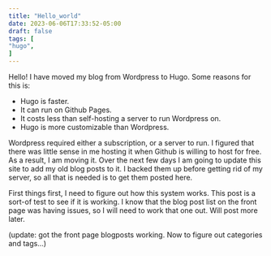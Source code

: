 ```yaml
---
title: "Hello_world"
date: 2023-06-06T17:33:52-05:00
draft: false
tags: [
"hugo",
]
---
```

Hello! I  have moved my blog from Wordpress to Hugo. Some reasons for this is:

 - Hugo is faster.
 - It can run on Github Pages.
 - It costs less than self-hosting a server to run Wordpress on.
 - Hugo is more customizable than Wordpress.

Wordpress required either a subscription, or a server to run. I figured that there was little sense in me hosting it when Github is willing to host for free. As a result, I am moving it. Over the next few days I am going to update this site to add my old blog posts to it. I backed them up before getting rid of my server, so all that is needed is to get them posted here. 

First things first, I need to figure out how this system works. This post is a sort-of test to see if it is working. I know that the blog post list on the front page was having issues, so I will need to work that one out. Will post more later.

(update: got the front page blogposts working. Now to figure out categories and tags...)